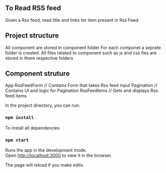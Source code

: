 ## To Read RSS feed 
Given a Rss feed, read title and links for item present in Rss Feed.

## Project structure
All component are stored in component folder
For each componet a seprate folder is created.
All files related to component such as js and css fies are stored in there respective folders

## Component struture
App
 RssFeedForm    // Contains Form that takes Rss feed input
  Pagination     // Contains UI and logic for Pagination
   RssFeedIems    // Gets and displays Rss feed items


In the project directory, you can run:

### `npm install`
To install all dependencies

### `npm start`

Runs the app in the development mode.<br />
Open [http://localhost:3000](http://localhost:3000) to view it in the browser.

The page will reload if you make edits.<br />
